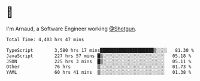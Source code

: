 # 👋

I'm Arnaud, a Software Engineer working [@Shotgun](https://shotgun.live).

<!--START_SECTION:waka-->

```txt
Total Time: 4,403 hrs 47 mins

TypeScript        3,580 hrs 17 mins████████████████████▒░░░░   81.30 %
JavaScript        227 hrs 57 mins █▒░░░░░░░░░░░░░░░░░░░░░░░   05.18 %
JSON              225 hrs 3 mins  █▒░░░░░░░░░░░░░░░░░░░░░░░   05.11 %
Other             76 hrs          ▒░░░░░░░░░░░░░░░░░░░░░░░░   01.73 %
YAML              60 hrs 41 mins  ▒░░░░░░░░░░░░░░░░░░░░░░░░   01.38 %
```

<!--END_SECTION:waka-->
